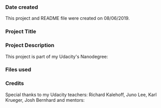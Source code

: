 ### Date created
This project and README file were created on 08/06/2019. 

### Project Title


### Project Description
This project is part of my Udacity's Nanodegree:  


### Files used


### Credits
Special thanks to my Udacity teachers: Richard Kalehoff, Juno Lee, Karl Krueger, Josh Bernhard
and mentors:  
